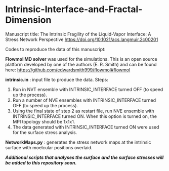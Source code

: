 # Intrinsic-Interface-and-Fractal-Dimension
Manuscript title: The Intrinsic Fragility of the Liquid-Vapor Interface: A Stress Network Perspective
https://doi.org/10.1021/acs.langmuir.2c00201

Codes to reproduce the data of this manuscript: 

<b>Flowmol MD solver</b> was used for the simulations. This is an open source platform developed by one of the authors (E. R. Smith) and can be found here: https://github.com/edwardsmith999/flowmol#flowmol

<b>intrinsic.in</b> : input file to produce the data.
Steps: 
1. Run in NVT ensemble with INTRINSIC_INTERFACE turned OFF (to speed up the process).
2. Run a number of NVE ensembles with INTRINSIC_INTERFACE turned OFF (to speed up the process).
3. Using the final state of step 2 as restart file, run NVE ensemble with INTRINSIC_INTERFACE turned ON. When this option is turned on, the MPI topology should be 1x1x1. 
4. The data generated with INTRINSIC_INTERFACE turned ON were used for the surface stress analysis.

<b>NetworkMaps.py</b> : generates the stress network maps at the intrinsic surface with moelcular positions overlaid.

<b><i> Additional scripts that analyses the surface and the surface stresses will be added to this repository soon.</i></b>
